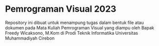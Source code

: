 
Pemrograman Visual 2023
==

Repository ini dibuat untuk menampung tugas dalam bentuk file atau dokumen pada Mata Kuliah Pemrograman Visual yang diampu oleh Bapak Freedy Wicaksono, M.Kom di Prodi Teknik Informatika Universitas Muhammadiyah Cirebon

